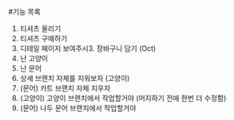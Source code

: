 #기능 목록
1. 티셔츠 올리기
2. 티셔츠 구매하기
3. 디테일 페이지 보여주시3. 장바구니 담기 (Oct)
4. 난 고양이
5. 난 문어
6. 상세 브랜치 자체를 지워보자 (고양이)
7. (문어) 카트 브랜치 자체 지우자
8. (고양이) 고양이 브랜치에서 작업할거야 (머지하기 전에 한번 더 수정함)
9. (문어) 나두 문어 브랜치에서 작업할거야
